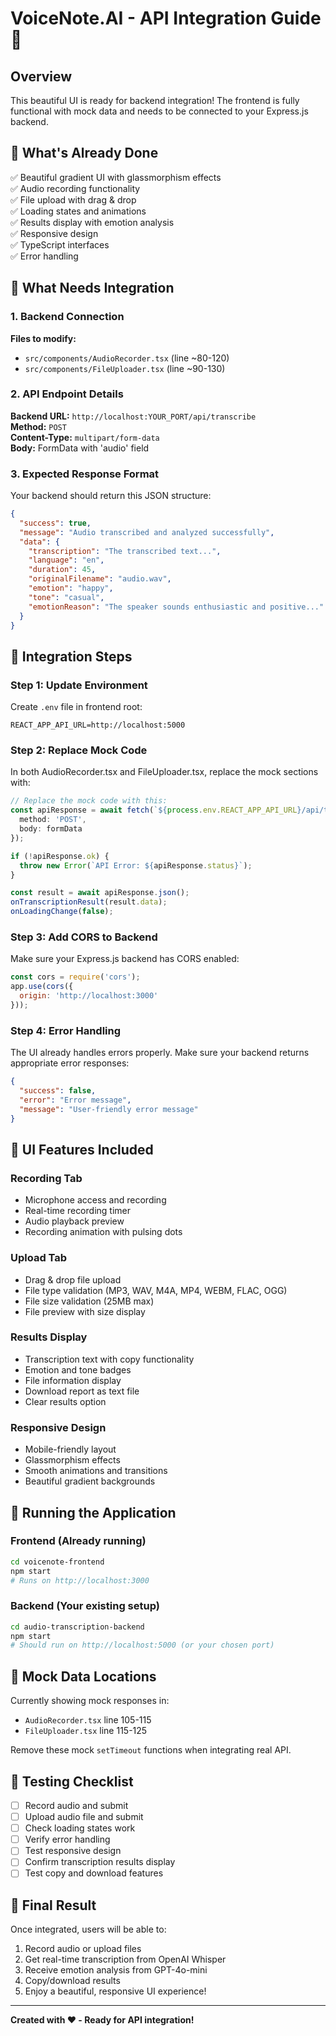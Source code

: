 # VoiceNote.AI - API Integration Guide 🚀

## Overview
This beautiful UI is ready for backend integration! The frontend is fully functional with mock data and needs to be connected to your Express.js backend.

## 🎯 What's Already Done
✅ Beautiful gradient UI with glassmorphism effects  
✅ Audio recording functionality  
✅ File upload with drag & drop  
✅ Loading states and animations  
✅ Results display with emotion analysis  
✅ Responsive design  
✅ TypeScript interfaces  
✅ Error handling  

## 🔧 What Needs Integration

### 1. Backend Connection
**Files to modify:**
- `src/components/AudioRecorder.tsx` (line ~80-120)
- `src/components/FileUploader.tsx` (line ~90-130)

### 2. API Endpoint Details
**Backend URL:** `http://localhost:YOUR_PORT/api/transcribe`  
**Method:** `POST`  
**Content-Type:** `multipart/form-data`  
**Body:** FormData with 'audio' field

### 3. Expected Response Format
Your backend should return this JSON structure:
```json
{
  "success": true,
  "message": "Audio transcribed and analyzed successfully",
  "data": {
    "transcription": "The transcribed text...",
    "language": "en",
    "duration": 45,
    "originalFilename": "audio.wav",
    "emotion": "happy",
    "tone": "casual",
    "emotionReason": "The speaker sounds enthusiastic and positive..."
  }
}
```

## 🔄 Integration Steps

### Step 1: Update Environment
Create `.env` file in frontend root:
```env
REACT_APP_API_URL=http://localhost:5000
```

### Step 2: Replace Mock Code
In both AudioRecorder.tsx and FileUploader.tsx, replace the mock sections with:

```typescript
// Replace the mock code with this:
const apiResponse = await fetch(`${process.env.REACT_APP_API_URL}/api/transcribe`, {
  method: 'POST',
  body: formData
});

if (!apiResponse.ok) {
  throw new Error(`API Error: ${apiResponse.status}`);
}

const result = await apiResponse.json();
onTranscriptionResult(result.data);
onLoadingChange(false);
```

### Step 3: Add CORS to Backend
Make sure your Express.js backend has CORS enabled:
```javascript
const cors = require('cors');
app.use(cors({
  origin: 'http://localhost:3000'
}));
```

### Step 4: Error Handling
The UI already handles errors properly. Make sure your backend returns appropriate error responses:
```json
{
  "success": false,
  "error": "Error message",
  "message": "User-friendly error message"
}
```

## 🎨 UI Features Included

### Recording Tab
- Microphone access and recording
- Real-time recording timer
- Audio playback preview
- Recording animation with pulsing dots

### Upload Tab
- Drag & drop file upload
- File type validation (MP3, WAV, M4A, MP4, WEBM, FLAC, OGG)
- File size validation (25MB max)
- File preview with size display

### Results Display
- Transcription text with copy functionality
- Emotion and tone badges
- File information display
- Download report as text file
- Clear results option

### Responsive Design
- Mobile-friendly layout
- Glassmorphism effects
- Smooth animations and transitions
- Beautiful gradient backgrounds

## 🚀 Running the Application

### Frontend (Already running)
```bash
cd voicenote-frontend
npm start
# Runs on http://localhost:3000
```

### Backend (Your existing setup)
```bash
cd audio-transcription-backend
npm start
# Should run on http://localhost:5000 (or your chosen port)
```

## 📝 Mock Data Locations
Currently showing mock responses in:
- `AudioRecorder.tsx` line 105-115
- `FileUploader.tsx` line 115-125

Remove these mock `setTimeout` functions when integrating real API.

## 🎯 Testing Checklist
- [ ] Record audio and submit
- [ ] Upload audio file and submit
- [ ] Check loading states work
- [ ] Verify error handling
- [ ] Test responsive design
- [ ] Confirm transcription results display
- [ ] Test copy and download features

## 🎉 Final Result
Once integrated, users will be able to:
1. Record audio or upload files
2. Get real-time transcription from OpenAI Whisper
3. Receive emotion analysis from GPT-4o-mini
4. Copy/download results
5. Enjoy a beautiful, responsive UI experience!

---
**Created with ❤️ - Ready for API integration!**
